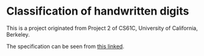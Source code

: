 # Classification of handwritten digits
This is a project originated from Project 2 of CS61C, University of California, Berkeley.

The specification can be seen from [this linked](https://inst.eecs.berkeley.edu/~cs61c/fa22/projects/proj2/).
